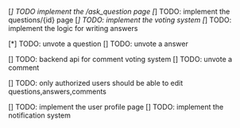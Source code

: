 [*] TODO implement the /ask_question page
[*]  TODO: implement the questions/{id} page
        [*] TODO: implement the voting system
        [*] TODO: implement the logic for writing answers

[*] TODO: unvote a question
[] TODO: unvote a answer

[] TODO: backend api for comment voting system
[] TODO: unvote a comment

[] TODO: only authorized users should be able to edit questions,answers,comments

[]  TODO: implement the user profile page
[]  TODO: implement the notification system

